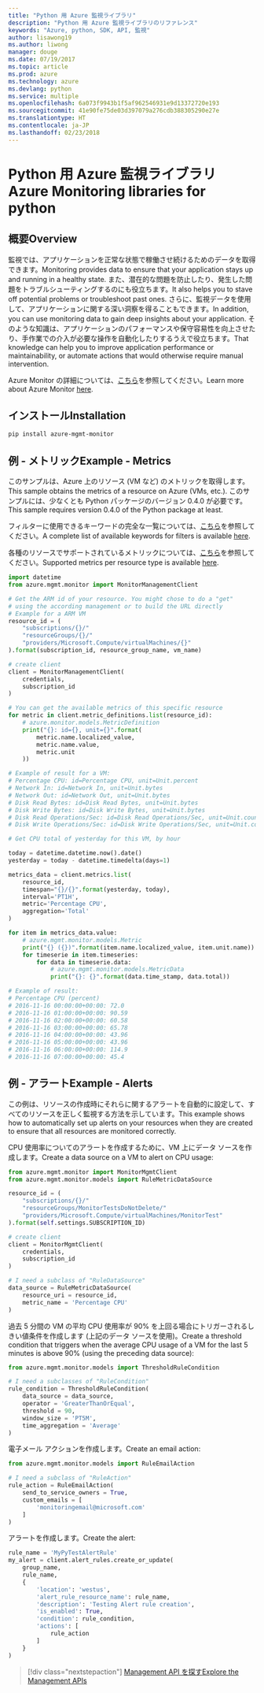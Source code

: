 ```yaml
---
title: "Python 用 Azure 監視ライブラリ"
description: "Python 用 Azure 監視ライブラリのリファレンス"
keywords: "Azure, python, SDK, API, 監視"
author: lisawong19
ms.author: liwong
manager: douge
ms.date: 07/19/2017
ms.topic: article
ms.prod: azure
ms.technology: azure
ms.devlang: python
ms.service: multiple
ms.openlocfilehash: 6a073f9943b1f5af962546931e9d13372720e193
ms.sourcegitcommit: 41e90fe75de03d397079a276cdb388305290e27e
ms.translationtype: HT
ms.contentlocale: ja-JP
ms.lasthandoff: 02/23/2018
---
```

# <a name="azure-monitoring-libraries-for-python"></a><span data-ttu-id="8a5e6-104">Python 用 Azure 監視ライブラリ</span><span class="sxs-lookup"><span data-stu-id="8a5e6-104">Azure Monitoring libraries for python</span></span>

## <a name="overview"></a><span data-ttu-id="8a5e6-105">概要</span><span class="sxs-lookup"><span data-stu-id="8a5e6-105">Overview</span></span> 
<span data-ttu-id="8a5e6-106">監視では、アプリケーションを正常な状態で稼働させ続けるためのデータを取得できます。</span><span class="sxs-lookup"><span data-stu-id="8a5e6-106">Monitoring provides data to ensure that your application stays up and running in a healthy state.</span></span> <span data-ttu-id="8a5e6-107">また、潜在的な問題を防止したり、発生した問題をトラブルシューティングするのにも役立ちます。</span><span class="sxs-lookup"><span data-stu-id="8a5e6-107">It also helps you to stave off potential problems or troubleshoot past ones.</span></span> <span data-ttu-id="8a5e6-108">さらに、監視データを使用して、アプリケーションに関する深い洞察を得ることもできます。</span><span class="sxs-lookup"><span data-stu-id="8a5e6-108">In addition, you can use monitoring data to gain deep insights about your application.</span></span> <span data-ttu-id="8a5e6-109">そのような知識は、アプリケーションのパフォーマンスや保守容易性を向上させたり、手作業での介入が必要な操作を自動化したりするうえで役立ちます。</span><span class="sxs-lookup"><span data-stu-id="8a5e6-109">That knowledge can help you to improve application performance or maintainability, or automate actions that would otherwise require manual intervention.</span></span>

<span data-ttu-id="8a5e6-110">Azure Monitor の詳細については、[こちら](https://docs.microsoft.com/azure/monitoring-and-diagnostics/monitoring-overview-azure-monitor)を参照してください。</span><span class="sxs-lookup"><span data-stu-id="8a5e6-110">Learn more about Azure Monitor [here](https://docs.microsoft.com/azure/monitoring-and-diagnostics/monitoring-overview-azure-monitor).</span></span> 

## <a name="installation"></a><span data-ttu-id="8a5e6-111">インストール</span><span class="sxs-lookup"><span data-stu-id="8a5e6-111">Installation</span></span>
```bash
pip install azure-mgmt-monitor
```

## <a name="example---metrics"></a><span data-ttu-id="8a5e6-112">例 - メトリック</span><span class="sxs-lookup"><span data-stu-id="8a5e6-112">Example - Metrics</span></span>
<span data-ttu-id="8a5e6-113">このサンプルは、Azure 上のリソース (VM など) のメトリックを取得します。</span><span class="sxs-lookup"><span data-stu-id="8a5e6-113">This sample obtains the metrics of a resource on Azure (VMs, etc.).</span></span> <span data-ttu-id="8a5e6-114">このサンプルには、少なくとも Python パッケージのバージョン 0.4.0 が必要です。</span><span class="sxs-lookup"><span data-stu-id="8a5e6-114">This sample requires version 0.4.0 of the Python package at least.</span></span>

<span data-ttu-id="8a5e6-115">フィルターに使用できるキーワードの完全な一覧については、[こちら](https://msdn.microsoft.com/library/azure/mt743622.aspx)を参照してください。</span><span class="sxs-lookup"><span data-stu-id="8a5e6-115">A complete list of available keywords for filters is available [here](https://msdn.microsoft.com/library/azure/mt743622.aspx).</span></span>

<span data-ttu-id="8a5e6-116">各種のリソースでサポートされているメトリックについては、[こちら](https://docs.microsoft.com/azure/monitoring-and-diagnostics/monitoring-supported-metrics)を参照してください。</span><span class="sxs-lookup"><span data-stu-id="8a5e6-116">Supported metrics per resource type is available [here](https://docs.microsoft.com/azure/monitoring-and-diagnostics/monitoring-supported-metrics).</span></span>

```python
import datetime
from azure.mgmt.monitor import MonitorManagementClient

# Get the ARM id of your resource. You might chose to do a "get"
# using the according management or to build the URL directly
# Example for a ARM VM
resource_id = (
    "subscriptions/{}/"
    "resourceGroups/{}/"
    "providers/Microsoft.Compute/virtualMachines/{}"
).format(subscription_id, resource_group_name, vm_name)

# create client
client = MonitorManagementClient(
    credentials,
    subscription_id
)

# You can get the available metrics of this specific resource
for metric in client.metric_definitions.list(resource_id):
    # azure.monitor.models.MetricDefinition
    print("{}: id={}, unit={}".format(
        metric.name.localized_value,
        metric.name.value,
        metric.unit
    ))

# Example of result for a VM:
# Percentage CPU: id=Percentage CPU, unit=Unit.percent
# Network In: id=Network In, unit=Unit.bytes
# Network Out: id=Network Out, unit=Unit.bytes
# Disk Read Bytes: id=Disk Read Bytes, unit=Unit.bytes
# Disk Write Bytes: id=Disk Write Bytes, unit=Unit.bytes
# Disk Read Operations/Sec: id=Disk Read Operations/Sec, unit=Unit.count_per_second
# Disk Write Operations/Sec: id=Disk Write Operations/Sec, unit=Unit.count_per_second

# Get CPU total of yesterday for this VM, by hour

today = datetime.datetime.now().date()
yesterday = today - datetime.timedelta(days=1)

metrics_data = client.metrics.list(
    resource_id,
    timespan="{}/{}".format(yesterday, today),
    interval='PT1H',
    metric='Percentage CPU',
    aggregation='Total'
)

for item in metrics_data.value:
    # azure.mgmt.monitor.models.Metric
    print("{} ({})".format(item.name.localized_value, item.unit.name))
    for timeserie in item.timeseries:
        for data in timeserie.data:
            # azure.mgmt.monitor.models.MetricData
            print("{}: {}".format(data.time_stamp, data.total))

# Example of result:
# Percentage CPU (percent)
# 2016-11-16 00:00:00+00:00: 72.0
# 2016-11-16 01:00:00+00:00: 90.59
# 2016-11-16 02:00:00+00:00: 60.58
# 2016-11-16 03:00:00+00:00: 65.78
# 2016-11-16 04:00:00+00:00: 43.96
# 2016-11-16 05:00:00+00:00: 43.96
# 2016-11-16 06:00:00+00:00: 114.9
# 2016-11-16 07:00:00+00:00: 45.4
```

## <a name="example---alerts"></a><span data-ttu-id="8a5e6-117">例 - アラート</span><span class="sxs-lookup"><span data-stu-id="8a5e6-117">Example - Alerts</span></span>
<span data-ttu-id="8a5e6-118">この例は、リソースの作成時にそれらに関するアラートを自動的に設定して、すべてのリソースを正しく監視する方法を示しています。</span><span class="sxs-lookup"><span data-stu-id="8a5e6-118">This example shows how to automatically set up alerts on your resources when they are created to ensure that all resources are monitored correctly.</span></span>

<span data-ttu-id="8a5e6-119">CPU 使用率についてのアラートを作成するために、VM 上にデータ ソースを作成します。</span><span class="sxs-lookup"><span data-stu-id="8a5e6-119">Create a data source on a VM to alert on CPU usage:</span></span>
```python
from azure.mgmt.monitor import MonitorMgmtClient
from azure.mgmt.monitor.models import RuleMetricDataSource

resource_id = (
    "subscriptions/{}/"
    "resourceGroups/MonitorTestsDoNotDelete/"
    "providers/Microsoft.Compute/virtualMachines/MonitorTest"
).format(self.settings.SUBSCRIPTION_ID)

# create client
client = MonitorMgmtClient(
    credentials,
    subscription_id
)

# I need a subclass of "RuleDataSource"
data_source = RuleMetricDataSource(
    resource_uri = resource_id,
    metric_name = 'Percentage CPU'
)
```
<span data-ttu-id="8a5e6-120">過去 5 分間の VM の平均 CPU 使用率が 90% を上回る場合にトリガーされるしきい値条件を作成します (上記のデータ ソースを使用)。</span><span class="sxs-lookup"><span data-stu-id="8a5e6-120">Create a threshold condition that triggers when the average CPU usage of a VM for the last 5 minutes is above 90% (using the preceding data source):</span></span>
```python
from azure.mgmt.monitor.models import ThresholdRuleCondition

# I need a subclasses of "RuleCondition"
rule_condition = ThresholdRuleCondition(
    data_source = data_source,
    operator = 'GreaterThanOrEqual',
    threshold = 90,
    window_size = 'PT5M',
    time_aggregation = 'Average'
)
```

<span data-ttu-id="8a5e6-121">電子メール アクションを作成します。</span><span class="sxs-lookup"><span data-stu-id="8a5e6-121">Create an email action:</span></span>
```python
from azure.mgmt.monitor.models import RuleEmailAction

# I need a subclass of "RuleAction"
rule_action = RuleEmailAction(
    send_to_service_owners = True,
    custom_emails = [
        'monitoringemail@microsoft.com'
    ]
)
```

<span data-ttu-id="8a5e6-122">アラートを作成します。</span><span class="sxs-lookup"><span data-stu-id="8a5e6-122">Create the alert:</span></span>
```python
rule_name = 'MyPyTestAlertRule'
my_alert = client.alert_rules.create_or_update(
    group_name,
    rule_name,
    {
        'location': 'westus',
        'alert_rule_resource_name': rule_name,
        'description': 'Testing Alert rule creation',
        'is_enabled': True,
        'condition': rule_condition,
        'actions': [
            rule_action
        ]
    }
)
```
> [!div class="nextstepaction"]
> [<span data-ttu-id="8a5e6-123">Management API を探す</span><span class="sxs-lookup"><span data-stu-id="8a5e6-123">Explore the Management APIs</span></span>](/python/api/overview/azure/monitoring/management)
